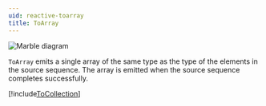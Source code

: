 ```yaml
---
uid: reactive-toarray
title: ToArray
---
```


![Marble diagram](~/images/reactive-toarray.svg)

`ToArray` emits a single array of the same type as the type of the elements in the source sequence. The array is emitted when the source sequence completes successfully.

[!include[ToCollection](~/articles/reactive-tocollection.md)]
